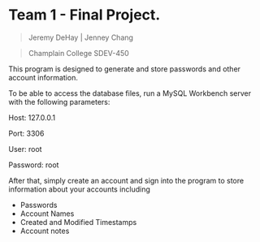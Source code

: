 # Team 1 - Final Project.
 > Jeremy DeHay | Jenney Chang

 > Champlain College SDEV-450


This program is designed to generate and store passwords and other account information.

To be able to access the database files, run a MySQL Workbench server with the following parameters:

Host: 127.0.0.1

Port: 3306

User: root

Password: root

After that, simply create an account and sign into the program to store information about your accounts including
 - Passwords
 - Account Names
 - Created and Modified Timestamps
 - Account notes


